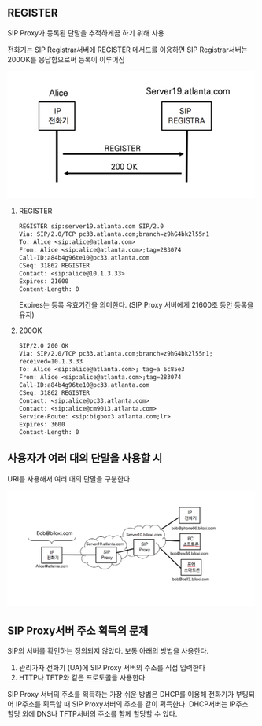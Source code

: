 ## REGISTER

SIP Proxy가 등록된 단말을 추적하게끔 하기 위해 사용

전화기는 SIP Registrar서버에 REGISTER 메서드를 이용하면 SIP Registrar서버는 200OK를 응답함으로써 등록이 이루어짐

![REGISTER](./image/10_1.png)

1. REGISTER

   ```sip
   REGISTER sip:server19.atlanta.com SIP/2.0
   Via: SIP/2.0/TCP pc33.atlanta.com;branch=z9hG4bk2l55n1
   To: Alice <sip:alice@atlanta.com>
   From: Alice <sip:alice@atlanta.com>;tag=283074
   Call-ID:a84b4g96te10@pc33.atlanta.com
   CSeq: 31862 REGISTER
   Contact: <sip:alice@10.1.3.33>
   Expires: 21600
   Content-Length: 0
   ```

   Expires는 등록 유효기간을 의미한다. (SIP Proxy 서버에게 21600초 동안 등록을 유지)

   

2. 200OK

   ```
   SIP/2.0 200 OK
   Via: SIP/2.0/TCP pc33.atlanta.com;branch=z9hG4bk2l55n1; received=10.1.3.33
   To: Alice <sip:alice@atlanta.com>; tag=a 6c85e3
   From: Alice <sip:alice@atlanta.com>;tag=283074
   Call-ID:a84b4g96te10@pc33.atlanta.com
   CSeq: 31862 REGISTER
   Contact: <sip:alice@pc33.atlanta.com>
   Contact: <sip:alice@cm9013.atlanta.com>
   Service-Route: <sip:bigbox3.atlanta.com;lr>
   Expires: 3600
   Contact-Length: 0
   ```



## 사용자가 여러 대의 단말을 사용할 시

URI를 사용해서 여러 대의 단말을 구분한다.

![여러대의 전화기를 가진 경우](./image/10_2.png)



## SIP Proxy서버  주소 획득의 문제

SIP의 서버를 확인하는 정의되지 않았다. 보통 아래의 방법을 사용한다.

1. 관리가자 전화기 (UA)에 SIP Proxy 서버의 주소를 직접 입력한다
2. HTTP나 TFTP와 같은 프로토콜을 사용한다

SIP Proxy 서버의 주소를 획득하는 가장 쉬운 방법은  DHCP를 이용해 전화기가 부팅되어 IP주소를 획득할 때 SIP Proxy서버의 주소를 같이 획득한다. DHCP서버는 IP주소 할당 외에 DNS나 TFTP서버의 주소를 함께 할당할 수 있다.